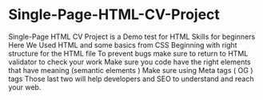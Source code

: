 # Single-Page-HTML-CV-Project
Single-Page HTML CV Project is a Demo test for HTML Skills for beginners
Here We Used HTML and some basics from CSS
Beginning with right structure for the HTML file 
To prevent bugs make sure to return to HTML validator to check your work
Make sure you code have the right elements that have meaning (semantic elements )
Make sure using Meta tags ( OG ) tags
Those last two will help developers and SEO to understand and reach your web.
